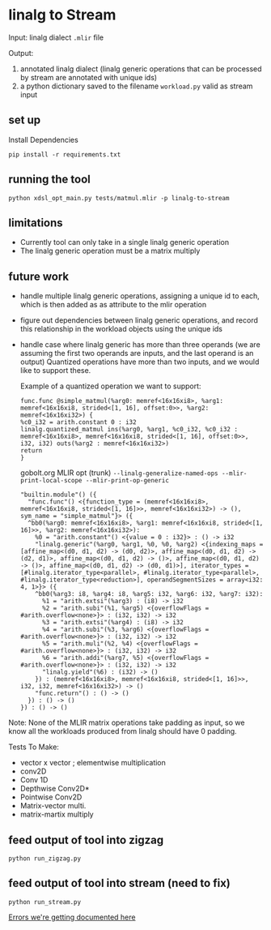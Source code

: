 # linalg to Stream

Input: linalg dialect `.mlir` file

Output:

1) annotated linalg dialect (linalg generic operations that can be processed by stream are annotated with unique ids)
2) a python dictionary saved to the filename `workload.py` valid as stream input

## set up

Install Dependencies

```
pip install -r requirements.txt
```

## running the tool

```
python xdsl_opt_main.py tests/matmul.mlir -p linalg-to-stream
```

## limitations

- Currently tool can only take in a single linalg generic operation
- The linalg generic operation must be a matrix multiply

## future work

- handle multiple linalg generic operations, assigning a unique id to each, which is then added as as attribute to the mlir operation

- figure out dependencies between linalg generic operations, and record this relationship in the workload objects using the unique ids

- handle case where linalg generic has more than three operands (we are assuming the first two operands are inputs, and the last operand is an output) Quantized operations have more than two inputs, and we would like to support these.

  Example of a quantized operation we want to support:

  ```
  func.func @simple_matmul(%arg0: memref<16x16xi8>, %arg1: memref<16x16xi8, strided<[1, 16], offset:0>>, %arg2: memref<16x16xi32>) {
  %c0_i32 = arith.constant 0 : i32
  linalg.quantized_matmul ins(%arg0, %arg1, %c0_i32, %c0_i32 : memref<16x16xi8>, memref<16x16xi8, strided<[1, 16], offset:0>>, i32, i32) outs(%arg2 : memref<16x16xi32>)
  return
  }
  ```

  gobolt.org MLIR opt (trunk) `--linalg-generalize-named-ops --mlir-print-local-scope --mlir-print-op-generic`

  ```
  "builtin.module"() ({
    "func.func"() <{function_type = (memref<16x16xi8>, memref<16x16xi8, strided<[1, 16]>>, memref<16x16xi32>) -> (), sym_name = "simple_matmul"}> ({
    ^bb0(%arg0: memref<16x16xi8>, %arg1: memref<16x16xi8, strided<[1, 16]>>, %arg2: memref<16x16xi32>):
      %0 = "arith.constant"() <{value = 0 : i32}> : () -> i32
      "linalg.generic"(%arg0, %arg1, %0, %0, %arg2) <{indexing_maps = [affine_map<(d0, d1, d2) -> (d0, d2)>, affine_map<(d0, d1, d2) -> (d2, d1)>, affine_map<(d0, d1, d2) -> ()>, affine_map<(d0, d1, d2) -> ()>, affine_map<(d0, d1, d2) -> (d0, d1)>], iterator_types = [#linalg.iterator_type<parallel>, #linalg.iterator_type<parallel>, #linalg.iterator_type<reduction>], operandSegmentSizes = array<i32: 4, 1>}> ({
      ^bb0(%arg3: i8, %arg4: i8, %arg5: i32, %arg6: i32, %arg7: i32):
        %1 = "arith.extsi"(%arg3) : (i8) -> i32
        %2 = "arith.subi"(%1, %arg5) <{overflowFlags = #arith.overflow<none>}> : (i32, i32) -> i32
        %3 = "arith.extsi"(%arg4) : (i8) -> i32
        %4 = "arith.subi"(%3, %arg6) <{overflowFlags = #arith.overflow<none>}> : (i32, i32) -> i32
        %5 = "arith.muli"(%2, %4) <{overflowFlags = #arith.overflow<none>}> : (i32, i32) -> i32
        %6 = "arith.addi"(%arg7, %5) <{overflowFlags = #arith.overflow<none>}> : (i32, i32) -> i32
        "linalg.yield"(%6) : (i32) -> ()
      }) : (memref<16x16xi8>, memref<16x16xi8, strided<[1, 16]>>, i32, i32, memref<16x16xi32>) -> ()
      "func.return"() : () -> ()
    }) : () -> ()
  }) : () -> ()
  ```

Note: None of the MLIR matrix operations take padding as input, so we know all the workloads produced from linalg should have 0 padding.

Tests To Make:

- vector x vector ; elementwise multiplication
- conv2D
- Conv 1D
- Depthwise Conv2D*
- Pointwise Conv2D
- Matrix-vector multi.
- matrix-martix multiply

## feed output of tool into zigzag
```
python run_zigzag.py 
```
## feed output of tool into stream (need to fix)

```
python run_stream.py
```
[Errors we're getting documented here](https://github.com/EmilySillars/stream-zigzag-input-output-linalg/tree/add-linalg-as-output-from-stream/linalg-input-output)
